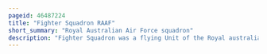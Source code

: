 ```yaml
---
pageid: 46487224
title: "Fighter Squadron RAAF"
short_summary: "Royal Australian Air Force squadron"
description: "Fighter Squadron was a flying Unit of the Royal australian Air Force in the early 1930s. It operated Bristol Bulldog single-seat fighters. Along with Seaplane Squadron, Fighter Squadron was a Component of No. 1 flying Training School, based at Raaf Point Cook, Victoria. As well as participating in Training Exercises fighter Squadron was frequently employed for aerobatic Displays and flag-waving Duties."
---
```

